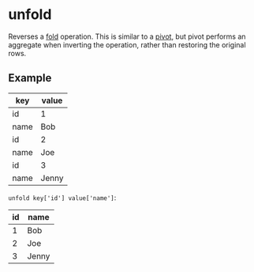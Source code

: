 # unfold

Reverses a [fold](./fold.md) operation. This is similar to a [pivot](./pivot.md), but pivot performs an aggregate when inverting the operation, rather than restoring the original rows.

## Example

| key  | value |
| ---- | ----- |
| id   | 1     |
| name | Bob   |
| id   | 2     |
| name | Joe   |
| id   | 3     |
| name | Jenny |

`unfold key['id'] value['name']`:

| id  | name  |
| --- | ----- |
| 1   | Bob   |
| 2   | Joe   |
| 3   | Jenny |
